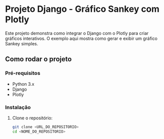 # Projeto Django - Gráfico Sankey com Plotly

Este projeto demonstra como integrar o Django com o Plotly para criar gráficos interativos. O exemplo aqui mostra como gerar e exibir um gráfico Sankey simples.

## Como rodar o projeto

### Pré-requisitos

- Python 3.x
- Django
- Plotly

### Instalação

1. Clone o repositório:
   ```bash
   git clone <URL_DO_REPOSITORIO>
   cd <NOME_DO_REPOSITORIO>
   ```

